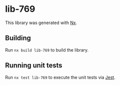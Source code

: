 # lib-769

This library was generated with [Nx](https://nx.dev).

## Building

Run `nx build lib-769` to build the library.

## Running unit tests

Run `nx test lib-769` to execute the unit tests via [Jest](https://jestjs.io).

